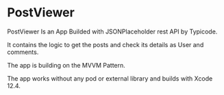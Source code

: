 # PostViewer

PostViewer Is an App Builded with JSONPlaceholder rest API by Typicode.

It contains the logic to get the posts and check its details as User and comments.

The app is building on the MVVM Pattern.

The app works without any pod or external library and builds with Xcode 12.4.

